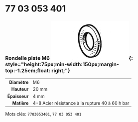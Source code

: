 # 77 03 053 401

### Rondelle plate M6 ![](../assets/images/parts/washer.png){: style="height:75px;min-width:150px;margin-top:-1.25em;float: right;"}

|   |   |
|---:|---|
**Diamètre** | M6
**Hauteur** |20 mm
**Épaisseur** |4 mm
**Matière** | 4-8 Acier résistance à la rupture 40 à 60 h bar

Mots clés: `7703053401`, `77 03 053 401`
